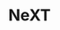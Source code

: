 ---
title: NeXT
layout: collection
permalink: /next/
collection: next
entries_layout: grid
classes: wide
---